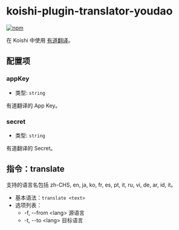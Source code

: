 # koishi-plugin-translator-youdao

[![npm](https://img.shields.io/npm/v/koishi-plugin-translator-youdao?style=flat-square)](https://www.npmjs.com/package/koishi-plugin-translator-youdao)

在 Koishi 中使用 [有道翻译](http://fanyi.youdao.com/)。

## 配置项

### appKey

- 类型: `string`

有道翻译的 App Key。

### secret

- 类型: `string`

有道翻译的 Secret。

## 指令：translate

支持的语言名包括 zh-CHS, en, ja, ko, fr, es, pt, it, ru, vi, de, ar, id, it。

- 基本语法：`translate <text>`
- 选项列表：
  - -f, --from \<lang>  源语言
  - -t, --to \<lang>  目标语言
